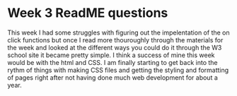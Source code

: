 # Week 3 ReadME questions
This week I had some struggles with figuring out the impelentation of the on click functions but once I read more thouroughly through the materials for the week and looked at the different ways you could do it through the W3 school site it became pretty simple. I think a success of mine this week would be with the html and CSS. I am finally starting to get back into the rythm of things with making CSS files and getting the styling and formatting of pages right after not having done much web development for about a year.
